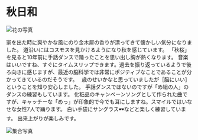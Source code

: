 # 秋日和

![花の写真](https://storage.googleapis.com/smile-blog/2024-10-18/2024-1018_S__1851530.jpg)

家を出た時に爽やかな風にのり金木犀の香りが漂ってきて懐かしい気分になりました。
道沿いにはコスモスを見かけるようになり秋を感じています。
「秋桜」を見ると10年前に手話ダンスで踊ったことを思い出し胸が熱くなります。
音楽はいいですね、すぐにタイムスリップできます。過去を振り返っているようで後ろ向きに感じますが、最近の脳科学では非常にポジティブなことであることが分かってきているのだそうです。　
歳のせいかなと思っていましたが［脳にいい］ということを知り安心しました。
手話ダンスではないのですが「め組の人」のダンスの練習もしています。
化粧品のキャンペーンソングとして作られた曲ですが、キャッチーな「めっ」が印象的で今でも耳にしますね。スマイルではいなせな女性7人で踊ります。
白い手袋にサングラス🕶️などと楽しく練習しています。
出来上がりが楽しみです。

![集合写真](https://storage.googleapis.com/smile-blog/2024-10-18/2024-1018_S__1851532.jpg)
